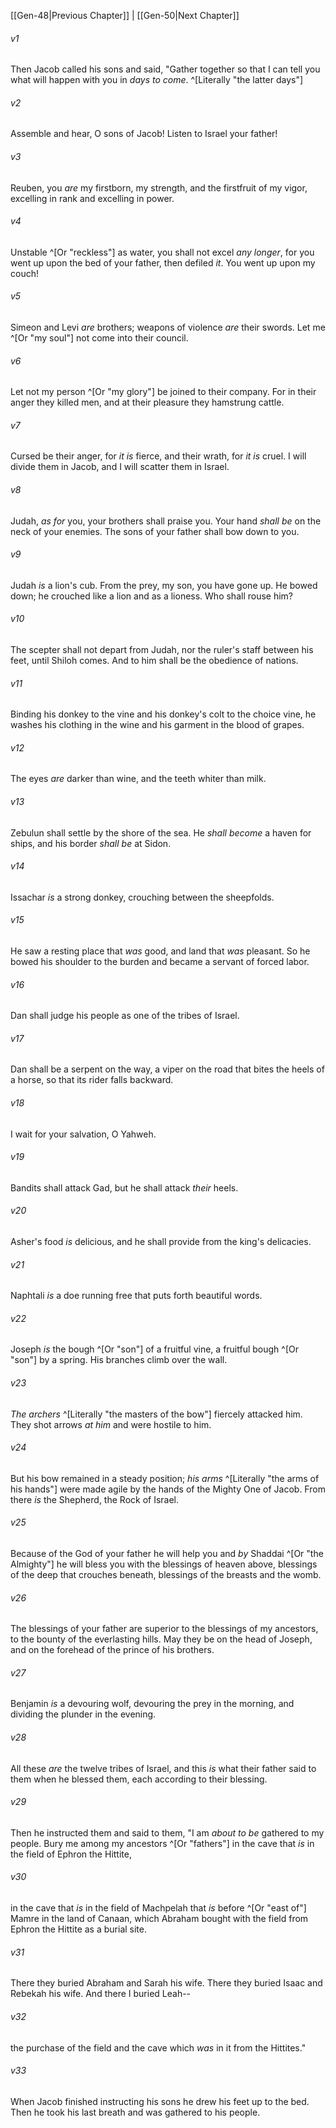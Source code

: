 ﻿---
aliases:
  - Genesis 49
---

[[Gen-48|Previous Chapter]] | [[Gen-50|Next Chapter]]

###### v1
Then Jacob called his sons and said, "Gather together so that I can tell you what will happen with you in _days to come_. ^[Literally "the latter days"]

###### v2
Assemble and hear, O sons of Jacob!
Listen to Israel your father!

###### v3
Reuben, you _are_ my firstborn,
my strength, and the firstfruit of my vigor,
excelling in rank and excelling in power.

###### v4
Unstable ^[Or "reckless"] as water, you shall not excel _any longer_,
for you went up upon the bed of your father,
then defiled _it_. You went up upon my couch!

###### v5
Simeon and Levi _are_ brothers;
weapons of violence _are_ their swords.
Let me ^[Or "my soul"] not come into their council.

###### v6
Let not my person ^[Or "my glory"] be joined to their company.
For in their anger they killed men,
and at their pleasure they hamstrung cattle.

###### v7
Cursed be their anger, for _it is_ fierce,
and their wrath, for _it is_ cruel.
I will divide them in Jacob,
and I will scatter them in Israel.

###### v8
Judah, _as for_ you, your brothers shall praise you.
Your hand _shall be_ on the neck of your enemies.
The sons of your father shall bow down to you.

###### v9
Judah _is_ a lion's cub.
From the prey, my son, you have gone up.
He bowed down; he crouched like a lion and as a lioness.
Who shall rouse him?

###### v10
The scepter shall not depart from Judah,
nor the ruler's staff between his feet,
until Shiloh comes.
And to him shall be the obedience of nations.

###### v11
Binding his donkey to the vine
and his donkey's colt to the choice vine,
he washes his clothing in the wine
and his garment in the blood of grapes.

###### v12
The eyes _are_ darker than wine,
and the teeth whiter than milk.

###### v13
Zebulun shall settle by the shore of the sea.
He _shall become_ a haven for ships,
and his border _shall be_ at Sidon.

###### v14
Issachar _is_ a strong donkey,
crouching between the sheepfolds.

###### v15
He saw a resting place that _was_ good,
and land that _was_ pleasant.
So he bowed his shoulder to the burden
and became a servant of forced labor.

###### v16
Dan shall judge his people
as one of the tribes of Israel.

###### v17
Dan shall be a serpent on the way,
a viper on the road
that bites the heels of a horse,
so that its rider falls backward.

###### v18
I wait for your salvation, O Yahweh.

###### v19
Bandits shall attack Gad,
but he shall attack _their_ heels.

###### v20
Asher's food _is_ delicious,
and he shall provide from the king's delicacies.

###### v21
Naphtali _is_ a doe running free
that puts forth beautiful words.

###### v22
Joseph _is_ the bough ^[Or "son"] of a fruitful vine,
a fruitful bough ^[Or "son"] by a spring.
His branches climb over the wall.

###### v23
_The archers_ ^[Literally "the masters of the bow"] fiercely attacked him.
They shot arrows _at him_ and were hostile to him.

###### v24
But his bow remained in a steady position;
_his arms_ ^[Literally "the arms of his hands"] were made agile
by the hands of the Mighty One of Jacob.
From there _is_ the Shepherd, the Rock of Israel.

###### v25
Because of the God of your father he will help you
and _by_ Shaddai ^[Or "the Almighty"] he will bless you
with the blessings of heaven above,
blessings of the deep that crouches beneath,
blessings of the breasts and the womb.

###### v26
The blessings of your father
are superior to the blessings of my ancestors,
to the bounty of the everlasting hills.
May they be on the head of Joseph,
and on the forehead of the prince of his brothers.

###### v27
Benjamin _is_ a devouring wolf,
devouring the prey in the morning,
and dividing the plunder in the evening.

###### v28
All these _are_ the twelve tribes of Israel, and this _is_ what their father said to them when he blessed them, each according to their blessing.

###### v29
Then he instructed them and said to them, "I am _about to be_ gathered to my people. Bury me among my ancestors ^[Or "fathers"] in the cave that _is_ in the field of Ephron the Hittite,

###### v30
in the cave that _is_ in the field of Machpelah that _is_ before ^[Or "east of"] Mamre in the land of Canaan, which Abraham bought with the field from Ephron the Hittite as a burial site.

###### v31
There they buried Abraham and Sarah his wife. There they buried Isaac and Rebekah his wife. And there I buried Leah--

###### v32
the purchase of the field and the cave which _was_ in it from the Hittites."

###### v33
When Jacob finished instructing his sons he drew his feet up to the bed. Then he took his last breath and was gathered to his people.